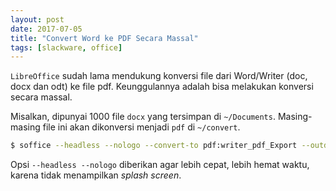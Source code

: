 ```yaml
---
layout: post
date: 2017-07-05
title: "Convert Word ke PDF Secara Massal"
tags: [slackware, office]
---
```


<code>LibreOffice</code> sudah lama mendukung konversi file dari Word/Writer (doc, docx dan odt) ke file pdf. Keunggulannya adalah bisa melakukan konversi secara massal.

Misalkan, dipunyai 1000 file <code>docx</code> yang tersimpan di <code>~/Documents</code>. Masing-masing file ini akan dikonversi menjadi <code>pdf</code> di <code>~/convert</code>.

```bash
$ soffice --headless --nologo --convert-to pdf:writer_pdf_Export --outdir ~/convert Documents/*.docx
```

Opsi <code>--headless --nologo</code> diberikan agar lebih cepat, lebih hemat waktu, karena tidak menampilkan _splash screen_.

